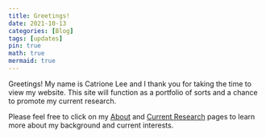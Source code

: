 ```yaml
---
title: Greetings!
date: 2021-10-13
categories: [Blog]
tags: [updates]
pin: true
math: true
mermaid: true
---
```


Greetings! My name is Catrione Lee and I thank you for taking the time to view my website. This site will function as a portfolio of sorts and a chance to promote my current research.

Please feel free to click on my [About](http://catrionelee.github.io/about) and [Current Research](http://catrionelee.github.io/research) pages to learn more about my background and current interests.
